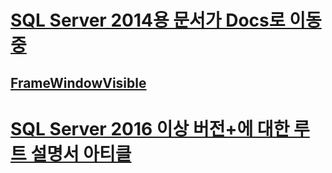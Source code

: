# [SQL Server 2014용 문서가 Docs로 이동 중](docs-sql-server-2014-from-msdn.md)

## [FrameWindowVisible](relational-databases/sqltoolsvsnativehelpers-framewindowvisible.md)

# [SQL Server 2016 이상 버전+에 대한 루트 설명서 아티클](https://docs.microsoft.com/sql/?view=sql-server-2016)

